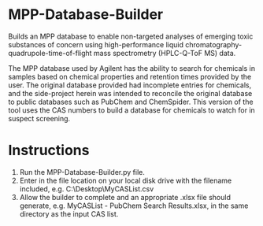 # MPP-Database-Builder
Builds an MPP database to enable non-targeted analyses of emerging toxic substances of concern using high-performance liquid chromatography-quadrupole-time-of-flight mass spectrometry (HPLC-Q-ToF MS) data.

The MPP database used by Agilent has the ability to search for chemicals in samples based on chemical properties and retention times provided by the user. The original database provided had incomplete entries for chemicals, and the side-project herein was intended to reconcile the original database to public databases such as PubChem and ChemSpider. This version of the tool uses the CAS numbers to build a database for chemicals to watch for in suspect screening.

# Instructions
1. Run the MPP-Database-Builder.py file.
2. Enter in the file location on your local disk drive with the filename included, e.g. C:\Desktop\MyCASList.csv
3. Allow the builder to complete and an appropriate .xlsx file should generate, e.g. MyCASList - PubChem Search Results.xlsx, in the same directory as the input CAS list.
